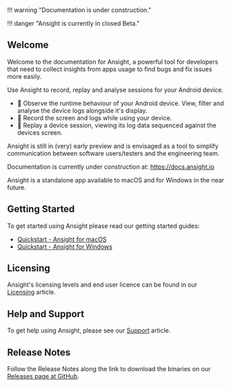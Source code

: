 !!! warning "Documentation is under construction."

!!! danger "Ansight is currently in closed Beta."

## Welcome

Welcome to the documentation for Ansight, a powerful tool for developers that need to collect insights from apps usage to find bugs and fix issues more easily.

Use Ansight to record, replay and analyse sessions for your Android device.

 * 👀  Observe the runtime behaviour of your Android device. View, filter and analyse the device logs alongside it's display.
 * 🎥  Record the screen and logs while using your device.
 * 📼  Replay a device session, viewing its log data sequenced against the devices screen.

Ansight is still in (very) early preview and is envisaged as a tool to simplify communication between software users/testers and the engineering team.

Documentation is currently under construction at: https://docs.ansight.io

Ansight is a standalone app available to macOS and for Windows in the near future.

## Getting Started

To get started using Ansight please read our getting started guides:

* [Quickstart - Ansight for macOS](quickstarts/macos.md)
* [Quickstart - Ansight for Windows](quickstarts/windows.md)

## Licensing

Ansight's licensing levels and end user licence can be found in our [Licensing](licensing.md) article.

## Help and Support

To get help using Ansight, please see our [Support](support.md) article.

## Release Notes

Follow the Release Notes along the link to download the binaries on our [Releases page at GitHub](https://github.com/Ansight/ansight.releases/releases).

